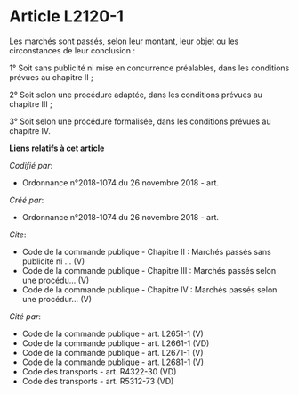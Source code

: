 # Article L2120-1

Les marchés sont passés, selon leur montant, leur objet ou les circonstances de leur conclusion : 

1° Soit sans publicité ni mise en concurrence préalables, dans les conditions prévues au chapitre II ; 

2° Soit selon une procédure adaptée, dans les conditions prévues au chapitre III ; 

3° Soit selon une procédure formalisée, dans les conditions prévues au chapitre IV.

**Liens relatifs à cet article**

_Codifié par_:

  - Ordonnance n°2018-1074 du 26 novembre 2018 - art.

_Créé par_:

  - Ordonnance n°2018-1074 du 26 novembre 2018 - art.

_Cite_:

  - Code de la commande publique -  Chapitre II : Marchés passés sans publicité ni ... (V)
  - Code de la commande publique -  Chapitre III : Marchés passés selon une procédu... (V)
  - Code de la commande publique -  Chapitre IV : Marchés passés selon une procédur... (V)

_Cité par_:

  - Code de la commande publique - art. L2651-1 (V)
  - Code de la commande publique - art. L2661-1 (VD)
  - Code de la commande publique - art. L2671-1 (V)
  - Code de la commande publique - art. L2681-1 (V)
  - Code des transports - art. R4322-30 (VD)
  - Code des transports - art. R5312-73 (VD)
